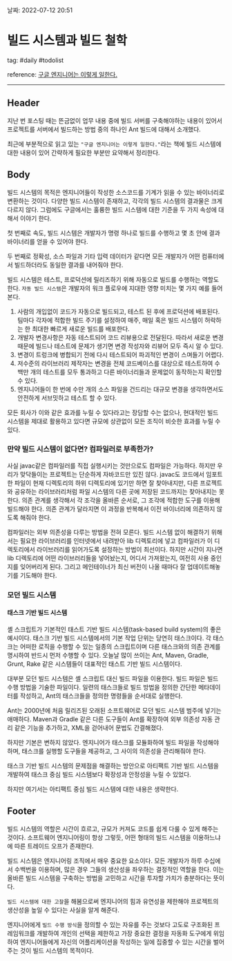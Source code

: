 날짜: 2022-07-12 20:51

# 빌드 시스템과 빌드 철학

tag: #daily #todolist

reference: [구글 엔지니어는 이렇게 일한다.](http://www.kyobobook.co.kr/product/detailViewKor.laf?mallGb=KOR&ejkGb=KOR&barcode=9791162245620)

---

## Header

지난 번 포스팅 때는 뜬금없이 업무 내용 중에 빌드 서버를 구축해야하는 내용이 있어서 프로젝트를 서버에서 빌드하는 방법 중의 하나인 Ant 빌드에 대해서 소개했다.

최근에 부분적으로 읽고 있는 `"구글 엔지니어는 이렇게 일한다."`라는 책에 빌드 시스템에 대한 내용이 있어 간략하게 필요한 부분만 요약해서 정리한다.

## Body

빌드 시스템의 목적은 엔지니어들이 작성한 소스코드를 기계가 읽을 수 있는 바이너리로 변환하는 것이다.
다양한 빌드 시스템이 존재하고, 각각의 빌드 시스템의 결과물은 크게 다르지 않다. 그럼에도 구글에서는 훌륭한 빌드 시스템에 대한 기준을 두 가지 속성에 대해서 이야기 한다.

첫 번째로 속도, 빌드 시스템은 개발자가 명령 하나로 빌드를 수행하고 몇 초 안에 결과 바이너리를 얻을 수 있어야 한다.

두 번째로 정확성, 소스 파일과 기타 입력 데이터가 같다면 모든 개발자가 어떤 컴퓨터에서 빌드하더라도 동일한 결과를 내어줘야 한다.

빌드 시스템은 테스트, 프로덕션에 릴리즈하기 위해 자동으로 빌드를 수행하는 역할도 한다.
`자동 빌드 시스템`은 개발자의 워크 플로우에 지대한 영향 미치는 몇 가지 예를 들어본다.

1. 사람의 개입없이 코드가 자동으로 빌드되고, 테스트 된 후에 프로덕션에 배포된다. 팀마다 각자에 적합한 빌드 주기를 설정하여 매주, 매일 혹은 빌드 시스템이 허락하는 한 최대한 빠르게 새로운 빌드를 배포한다.
2. 개발자 변경사항은 자동 테스트되어 코드 리뷰용으로 전달된다. 따라서 새로운 변경 때문에 빌드나 테스트에 문제가 생기면 변경 작성자와 리뷰어 모두 즉시 알 수 있다.
3. 변경이 트렁크에 병합되기 전에 다시 테스트되어 파괴적인 변경이 스며들기 어렵다.
4. 저수준의 라이브러리 제작자는 변경을 전체 코드베이스를 대상으로 테스트하여 수백만 개의 테스트를 모두 통과하고 다른 바이너리들과 문제없이 동작하는지 확인할 수 있다.
5. 엔지니어들이 한 번에 수만 개의 소스 파일을 건드리는 대규모 변경을 생각하면서도 안전하게 서브밋하고 테스트 할 수 있다.

모든 회사가 이와 같은 효과를 누릴 수 있다라고는 장담할 수는 없으나, 현대적인 빌드 시스템을 제대로 활용하고 있다면 규모에 상관없이 모든 조직이 비슷한 효과를 누릴 수 있다.

### 만약 빌드 시스템이 없다면? 컴파일러로 부족한가?

사실 javac같은 컴파일러를 직접 실행시키는 것만으로도 컴파일은 가능하다. 하지만 우리가 맞닥들이는 프로젝트는 단순하게 자바코드만 있진 않다.
javac도 코드에서 임포트한 파일이 현재 디렉토리의 하위 디렉토리에 있기만 하면 잘 찾아내지만, 다른 프로젝트와 공유하는 라이브러리처럼 파일 시스템의 다른 곳에 저장된 코드까지는 찾아내지는 못한다.
의존 관계를 생각해서 각 조각을 올바른 순서로, 그 조각에 적합한 도구를 이용해 빌드해야 한다. 의존 관계가 달라지면 이 과정을 반복해서 이전 바이너리에 의존하지 않도록 해줘야 한다.

컴파일러는 외부 의존성을 다루는 방법을 전혀 모른다. 빌드 시스템 없이 해결하기 위해서는 필요한 라이브러리를 인터넷에서 내려받아 lib 디렉토리에 넣고 컴파일러가 이 디렉토리에서 라이브러리를 읽어가도록 설정하는 방법이 최선이다.
하지만 시간이 지나면 lib 디렉토리에 어떤 라이브러리들을 넣어놨는지, 어디서 가져왔는지, 여전히 사용 중인지를 잊어버리게 된다. 그리고 메인테이너가 최신 버전이 나올 때마다 잘 업데이트해놓기를 기도해야 한다.

### 모던 빌드 시스템

#### 태스크 기반 빌드 시스템

셸 스크립트가 기본적인 태스트 기반 빌드 시스템(task-based build system)의 좋은 예시이다.
태스크 기반 빌드 시스템에서의 기본 작업 단위는 당연히 태스크이다. 각 태스크는 어떠한 로직을 수행할 수 있는 일종의 스크립트이며 다른 태스크와의 의존 관계를 명시하여 반드시 먼저 수행할 수 있다. 오늘날 많이 쓰이는 Ant, Maven, Gradle, Grunt, Rake 같은 시스템들이 대표적인 태스트 기반 빌드 시스템이다.

대부분 모던 빌드 시스템은 셸 스크립트 대신 빌드 파일을 이용한다. 빌드 파일은 빌드 수행 방법을 기술한 파일이다.
일련의 태스크들로 빌드 방법을 정의한 간단한 메타데이터를 작성하고, Ant의 태스크들을 정의한 명령들을 순서대로 실행한다.

Ant는 2000년에 처음 릴리즈된 오래된 소프트웨어로 모던 빌드 시스템 범주에 넣기는 애매하다.
Maven과 Gradle 같은 다른 도구들이 Ant를 확장하여 외부 의존성 자동 관리 같은 기능을 추가하고, XML을 걷어내어 문법도 간결해졌다.

하지만 기본은 변하지 않았다. 엔지니어가 태스크를 모듈화하여 빌드 파일을 작성해야 하며, 태스크를 실행할 도구들을 제공하고, 그 사이의 의존성을 관리해줘야 한다.

태스크 기반 빌드 시스템의 문제점을 해결하는 방안으로 아티팩트 기반 빌드 시스템을 개발하여 태스크 중심 빌드 시스템보다 확장성과 안정성을 누릴 수 있었다.

하지만 여기서는 아티팩트 중심 빌드 시스템에 대한 내용은 생략한다.

## Footer

빌드 시스템의 역할은 시간이 흐르고, 규모가 커져도 코드를 쉽게 다룰 수 있게 해주는 것이다. 소프트웨어 엔지니어링이 항상 그렇듯, 어떤 형태의 빌드 시스템을 이용하느냐에 따른 트레이드 오프가 존재한다.

빌드 시스템은 엔지니어링 조직에서 매우 중요한 요소이다. 모든 개발자가 하루 수십에서 수백번을 이용하며, 많은 경우 그들의 생산성을 좌우하는 결정적인 역할을 한다.
이는 올바른 빌드 시스템을 구축하는 방법을 고민하고 시간을 투자할 가치가 충분하다는 뜻이다.

`빌드 시스템에 대한 고찰`을 해봄으로써 엔지니어의 힘과 유연성을 제한해야 프로젝트의 생산성을 높일 수 있다는 사실을 알게 해준다.

엔지니어에게 `빌드 수행 방식`을 정의할 수 있는 자유를 주는 것보다 고도로 구조화된 프레임워크를 개발하여 개인의 선택을 제한하고 가장 중요한 결정을 자동화 도구에게 위임하여 엔지니어들에게 자신의 어플리케이션을 작성하는 일에 집중할 수 있는 시간을 벌어주는 것이 빌드 시스템의 목적이다.